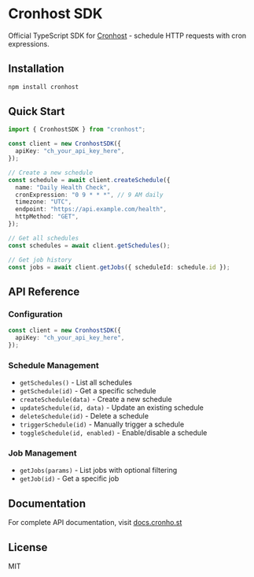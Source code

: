 # Cronhost SDK

Official TypeScript SDK for [Cronhost](https://cronho.st) - schedule HTTP requests with cron expressions.

## Installation

```bash
npm install cronhost
```

## Quick Start

```typescript
import { CronhostSDK } from "cronhost";

const client = new CronhostSDK({
  apiKey: "ch_your_api_key_here",
});

// Create a new schedule
const schedule = await client.createSchedule({
  name: "Daily Health Check",
  cronExpression: "0 9 * * *", // 9 AM daily
  timezone: "UTC",
  endpoint: "https://api.example.com/health",
  httpMethod: "GET",
});

// Get all schedules
const schedules = await client.getSchedules();

// Get job history
const jobs = await client.getJobs({ scheduleId: schedule.id });
```

## API Reference

### Configuration

```typescript
const client = new CronhostSDK({
  apiKey: "ch_your_api_key_here",
});
```

### Schedule Management

- `getSchedules()` - List all schedules
- `getSchedule(id)` - Get a specific schedule
- `createSchedule(data)` - Create a new schedule
- `updateSchedule(id, data)` - Update an existing schedule
- `deleteSchedule(id)` - Delete a schedule
- `triggerSchedule(id)` - Manually trigger a schedule
- `toggleSchedule(id, enabled)` - Enable/disable a schedule

### Job Management

- `getJobs(params)` - List jobs with optional filtering
- `getJob(id)` - Get a specific job

## Documentation

For complete API documentation, visit [docs.cronho.st](https://docs.cronho.st)

## License

MIT
